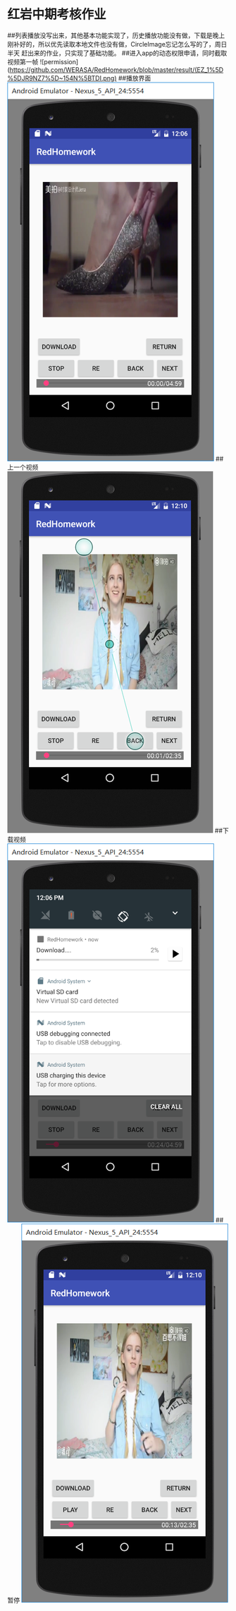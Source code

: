 # 红岩中期考核作业
##列表播放没写出来，其他基本功能实现了，历史播放功能没有做，下载是晚上刚补好的，所以优先读取本地文件也没有做，CircleImage忘记怎么写的了，周日半天
赶出来的作业，只实现了基础功能。
##进入app的动态权限申请，同时截取视频第一帧
![permission](https://github.com/WERASA/RedHomework/blob/master/result/(EZ_1%5D%5DJR9NZ7%5D~154N%5BTDI.png)
##播放界面
![play](https://github.com/WERASA/RedHomework/blob/master/result/T%247I%5B~SDZBEU_%60Z%7DFQ%7BP85C.png)
##上一个视频
![back](https://github.com/WERASA/RedHomework/blob/master/result/SY%25%602BDVANG6%25%7BLADY%7DLC09.png)
##下载视频
![back](https://github.com/WERASA/RedHomework/blob/master/result/G3N%7BM3%5B%60U26WNR3KHN%7B64SO.png)
##暂停
![back](https://github.com/WERASA/RedHomework/blob/master/result/Z~UTKK%7B3U%7D67QEN918%5D%7B%7DZO.png)
